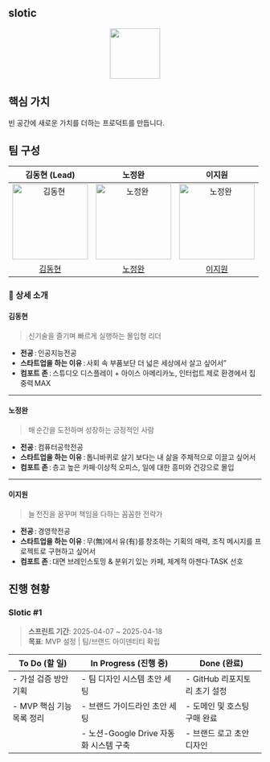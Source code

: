## slotic
<div align="center">
<img width="100" src="https://github.com/user-attachments/assets/42e4a1de-a691-4e41-9b45-d1eddfaf3d1a">
</div>

## 핵심 가치
빈 공간에 새로운 가치를 더하는 프로덕트를 만듭니다.

## 팀 구성
|                                       김동현 (Lead)                                        |                                           노정완                                            |                                           이지원                                            | 
|:---------------------------------------------------------------------------------------:|:----------------------------------------------------------------------------------------:|:----------------------------------------------------------------------------------------:|  
| <img src="https://avatars.githubusercontent.com/u/60652405?v=4" width=150px alt="김동현"/> | <img src="https://avatars.githubusercontent.com/u/129377887?v=4" width=150px alt="노정완"/> | <img src="https://avatars.githubusercontent.com/u/206010891?v=4" width=150px alt="노정완"/> |
|                           [김동현](https://github.com/devxlofi)                            |                             [노정완](https://github.com/jwnnoh)                             |                            [이지원](https://github.com/ndfav1e)                             |
### 👥 상세 소개
#### 김동현
> 신기술을 즐기며 빠르게 실행하는 몰입형 리더

- **전공** : 인공지능전공
- **스타트업을 하는 이유** : 사회 속 부품보단 더 넓은 세상에서 살고 싶어서”  
- **컴포트 존** : 스튜디오 디스플레이 + 아이스 아메리카노, 인터럽트 제로 환경에서 집중력 MAX   

---

#### 노정완
> 매 순간을 도전하며 성장하는 긍정적인 사람

- **전공** : 컴퓨터공학전공
- **스타트업을 하는 이유** : 톱니바퀴로 살기 보다는 내 삶을 주체적으로 이끌고 싶어서   
- **컴포트 존** : 층고 높은 카페·이상적 오피스, 일에 대한 흥미와 건강으로 몰입

---

#### 이지원
> 늘 전진을 꿈꾸며 책임을 다하는 꼼꼼한 전략가

- **전공** : 경영학전공
- **스타트업을 하는 이유** : 무(無)에서 유(有)를 창조하는 기획의 매력, 조직 메시지를 프로젝트로 구현하고 싶어서   
- **컴포트 존** : 대면 브레인스토밍 & 분위기 있는 카페, 체계적 아젠다·TASK 선호
  

## 진행 현황

### Slotic #1
> **스프린트 기간**: 2025-04-07 ~ 2025-04-18  
> **목표**: MVP 설정 | 팀/브랜드 아이덴티티 확립

| To Do (할 일)       | In Progress (진행 중)           | Done (완료)            |
|-------------------|------------------------------|----------------------|
| - 가설 검증 방안 기획     | - 팀 디자인 시스템 초안 세팅            | - GitHub 리포지토리 초기 설정 |
| - MVP 핵심 기능 목록 정리 | - 브랜드 가이드라인 초안 세팅            | - 도메인 및 호스팅 구매 완료    |
|                   | - 노션-Google Drive 자동화 시스템 구축 | - 브랜드 로고 초안 디자인      |
